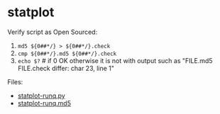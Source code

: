# statplot

Verify script as Open Sourced:
1. `md5 ${0##*/} > ${0##*/}.check`
1. `cmp ${0##*/}.md5 ${0##*/}.check` 
1. `echo $?` # if 0 OK otherwise it is not with output such as "FILE.md5 FILE.check differ: char 23, line 1"

Files:
* [statplot-runq.py](statplot-runq.py)
* [statplot-runq.md5](statplot-runq.md5)
